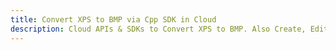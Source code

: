 ---title: Convert XPS to BMP via Cpp SDK in Clouddescription: Cloud APIs & SDKs to Convert XPS to BMP. Also Create, Edit & Render Microsoft Word & OpenOffice documents in the Cloud.---
